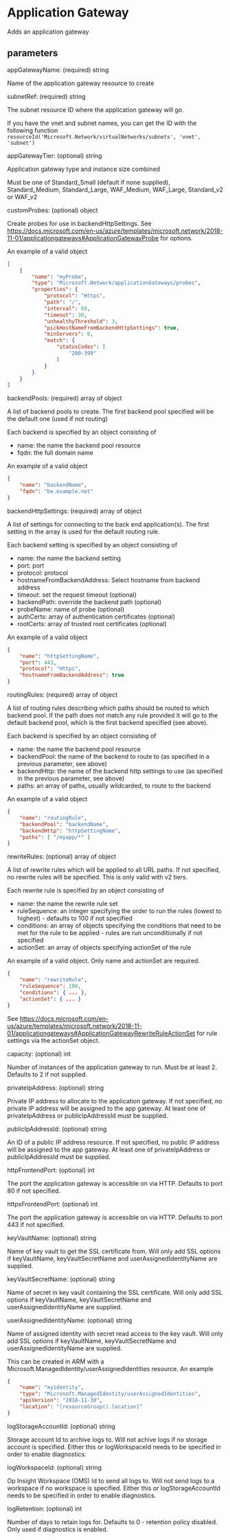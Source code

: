 # Application Gateway

Adds an application gateway

## parameters

appGatewayName: (required) string

Name of the application gateway resource to create

subnetRef: (required) string

The subnet resource ID where the application gateway will go.

If you have the vnet and subnet names, you can get the ID with the following function
`resourceId('Microsoft.Network/virtualNetworks/subnets', 'vnet', 'subnet')`

appGatewayTier: (optional) string

Application gateway type and instance size combined

Must be one of Standard_Small (default if none supplied), Standard_Medium, Standard_Large, WAF_Medium, WAF_Large, Standard_v2 or WAF_v2

customProbes: (optional) object

Create probes for use in backendHttpSettings.
See https://docs.microsoft.com/en-us/azure/templates/microsoft.network/2018-11-01/applicationgateways#ApplicationGatewayProbe
for options.

An example of a valid object

```json
[
    {
        "name": "myProbe",
        "type": "Microsoft.Network/applicationGateways/probes",
        "properties": {
            "protocol": "Https",
            "path": "/",
            "interval": 60,
            "timeout": 30,
            "unhealthyThreshold": 3,
            "pickHostNameFromBackendHttpSettings": true,
            "minServers": 0,
            "match": {
                "statusCodes": [
                    "200-399"
                ]
            }
        }
    }
]
```

backendPools: (required) array of object

A list of backend pools to create.
The first backend pool specified will be the default one (used if not routing)

Each backend is specified by an object consisting of

* name: the name the backend pool resource
* fqdn: the full domain name

An example of a valid object

```json
{
    "name": "backendName",
    "fqdn": "be.example.net"
}
```

backendHttpSettings: (required) array of object

A list of settings for connecting to the back end application(s).
The first setting in the array is used for the default routing rule.

Each backend setting is specified by an object consisting of

* name: the name the backend setting
* port: port
* protocol: protocol
* hostnameFromBackendAddress: Select hostname from backend address
* timeout: set the request timeout (optional)
* backendPath: override the backend path (optional)
* probeName: name of probe (optional)
* authCerts: array of authentication certificates (optional)
* rootCerts: array of trusted root certificates (optional)

An example of a valid object

```json
{
    "name": "httpSettingName",
    "port": 443,
    "protocol": "Https",
    "hostnameFromBackendAddress": true
}
```

routingRules: (required) array of object

A list of routing rules describing which paths should be routed to which backend pool.
If the path does not match any rule provided it will go to the default backend pool,
which is the first backend specified (see above).

Each backend is specified by an object consisting of

* name: the name the backend pool resource
* backendPool: the name of the backend to route to (as specified in a previous parameter, see above)
* backendHttp: the name of the backend http settings to use (as specified in the previous parameter, see above)
* paths: an array of paths, usually wildcarded, to route to the backend

An example of a valid object

```json
{
    "name": "routingRule",
    "backendPool": "backendName",
    "backendHttp": "httpSettingName",
    "paths": [ "/myapp/*" ]
}
```

rewriteRules: (optional) array of object

A list of rewrite rules which will be applied to all URL paths.
If not specified, no rewrite rules will be specified.
This is only valid with v2 tiers.

Each rewrite rule is specified by an object consisting of

* name: the name the rewrite rule set
* ruleSequence: an integer specifying the order to run the rules (lowest to highest) - defaults to 100 if not specified
* conditions: an array of objects specifying the conditions that need to be met for the rule to be applied - rules are run unconditionally if not specified
* actionSet: an array of objects specifying actionSet of the rule

An example of a valid object. Only name and actionSet are required.

```json
{
    "name": "rewriteRule",
    "ruleSequence": 100,
    "conditions": { ... }, 
    "actionSet": { ... }
}
```

See https://docs.microsoft.com/en-us/azure/templates/microsoft.network/2018-11-01/applicationgateways#ApplicationGatewayRewriteRuleActionSet
for rule settings via the actionSet object.

capacity: (optional) int

Number of instances of the application gateway to run.
Must be at least 2.
Defaults to 2 if not supplied.

privateIpAddress: (optional) string

Private IP address to allocate to the application gateway.
If not specified, no private IP address will be assigned to the app gateway.
At least one of privateIpAddress or publicIpAddressId must be supplied.

publicIpAddressId: (optional) string

An ID of a public IP address resource.
If not specified, no public IP address will be assigned to the app gateway.
At least one of privateIpAddress or publicIpAddressId must be supplied.

httpFrontendPort: (optional) int

The port the application gateway is accessible on via HTTP.
Defaults to port 80 if not specified.

httpsFrontendPort: (optional) int

The port the application gateway is accessible on via HTTP.
Defaults to port 443 if not specified.

keyVaultName: (optional) string

Name of key vault to get the SSL certificate from.
Will only add SSL options if keyVaultName, keyVaultSecretName and userAssignedIdentityName are supplied.

keyVaultSecretName: (optional) string

Name of secret in key vault containing the SSL certificate.
Will only add SSL options if keyVaultName, keyVaultSecretName and userAssignedIdentityName are supplied.

userAssignedIdentityName: (optional) string

Name of assigned identity with secret read access to the key vault.
Will only add SSL options if keyVaultName, keyVaultSecretName and userAssignedIdentityName are supplied.

This can be created in ARM with a Microsoft.ManagedIdentity/userAssignedIdentities resource.
An example

```json
{
    "name": "myidentity",
    "type": "Microsoft.ManagedIdentity/userAssignedIdentities",
    "apiVersion": "2018-11-30",
    "location": "[resourceGroup().location]"
}
```

logStorageAccountId: (optional) string

Storage account Id to archive logs to.
Will not achive logs if no storage account is specified.
Either this or logWorkspaceId needs to be specified in order to enable diagnostics.

logWorkspaceId: (optional) string

Op Insight Workspace (OMS) Id to send all logs to.
Will not send logs to a workspace if no workspace is specified.
Either this or logStorageAccountId needs to be specified in order to enable diagnostics.

logRetention: (optional) int

Number of days to retain logs for.
Defaults to 0 - retention policy disabled.
Only used if diagnostics is enabled.
